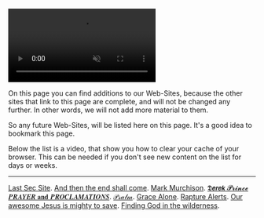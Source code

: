 <p><video src="./assets/list-of-web-sites.webm"autoplay loop muted></video></p>

On this page you can find additions to our Web-Sites, because the other sites that link to this page are complete, and will not be changed any further. In other words, we will not add more material to them.

So any future Web-Sites, will be listed here on this page.
It's a good idea to bookmark this page.

Below the list is a video, that show you how to clear your cache of your browser. This can be needed if you don't see new content on the list for days or weeks.

---

[Last Sec Site](https://lastsec.org/).
[And then the end shall come](https://the-lord-jesus-will.github.io/and-then-the-end-shall-come/).
[Mark Murchison](https://the-lord-jesus-will.github.io/mark-murchison/).
[𝕯𝙚𝙧𝙚𝙠 𝓟𝓻𝓲𝓷𝓬𝓮 𝑷𝑹𝑨𝒀𝑬𝑹 𝐚𝐧𝐝 𝑷𝑹𝑶𝑪𝑳𝑨𝑴𝑨𝑻𝑰𝑶𝑵𝑺](https://the-lord-jesus-will.github.io/dp/).
[𝒫𝓈𝒶𝓁𝓂](https://the-lord-jesus-will.github.io/psalm/).
[Grace Alone](https://the-lord-jesus-will.github.io/grace-alone/).
[Rapture Alerts](https://the-lord-jesus-will.github.io/rapture-alerts/index.html).
[Our awesome Jesus is mighty to save](https://the-lord-jesus-will.github.io/our-awesome-jesus-is-mighty-to-save/).
[Finding God in the wilderness](https://the-lord-jesus-will.github.io/finding-god-in-the-wilderness/).